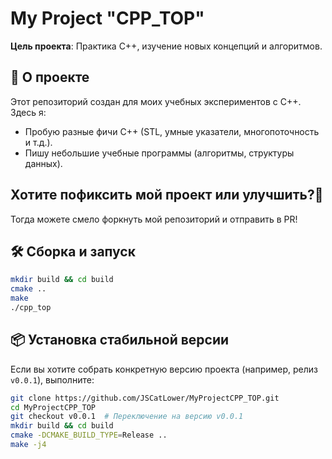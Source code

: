 # My Project "CPP_TOP"

**Цель проекта**: Практика C++, изучение новых концепций и алгоритмов.

## 📌 О проекте
Этот репозиторий создан для моих учебных экспериментов с C++. Здесь я:
- Пробую разные фичи C++ (STL, умные указатели, многопоточность и т.д.).
- Пишу небольшие учебные программы (алгоритмы, структуры данных).

## Хотите пофиксить мой проект или улучшить?🤔
Тогда можете смело форкнуть мой репозиторий и отправить в PR!

## 🛠 Сборка и запуск
```bash
mkdir build && cd build
cmake ..
make
./cpp_top
```
## 📦 Установка стабильной версии
Если вы хотите собрать конкретную версию проекта (например, релиз `v0.0.1`), выполните:

```bash
git clone https://github.com/JSCatLower/MyProjectCPP_TOP.git
cd MyProjectCPP_TOP
git checkout v0.0.1  # Переключение на версию v0.0.1
mkdir build && cd build
cmake -DCMAKE_BUILD_TYPE=Release ..
make -j4
